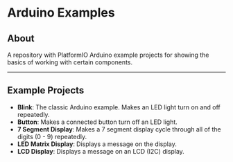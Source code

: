 # Arduino Examples
## About
A repository with PlatformIO Arduino example projects for showing the basics of working with certain components.

---
## Example Projects
- **Blink**: The classic Arduino example. Makes an LED light turn on and off repeatedly.
- **Button**: Makes a connected button turn off an LED light.
- **7 Segment Display**: Makes a 7 segment display cycle through all of the digits (0 - 9) repeatedly.
- **LED Matrix Display**: Displays a message on the display.
- **LCD Display**: Displays a message on an LCD (I2C) display.
